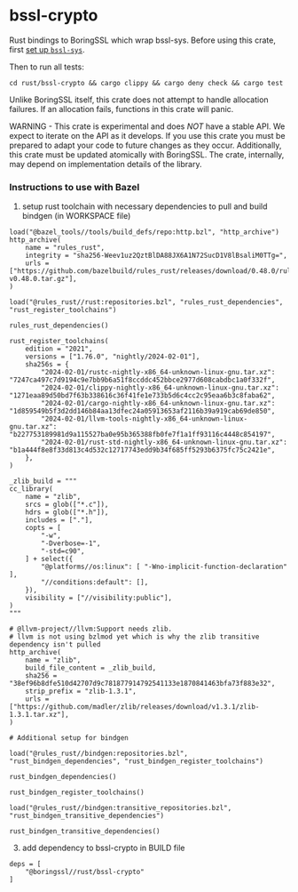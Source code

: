bssl-crypto
============

Rust bindings to BoringSSL which wrap bssl-sys. Before using this crate, first [set up `bssl-sys`](../bssl-sys/README.md).

Then to run all tests:
```
cd rust/bssl-crypto && cargo clippy && cargo deny check && cargo test
```

Unlike BoringSSL itself, this crate does not attempt to handle allocation failures. If an allocation fails, functions in this crate will panic.

WARNING - This crate is experimental and does *NOT* have a stable API. We expect to iterate on the API as it develops. If you use this crate you must be prepared to adapt your code to future changes as they occur. Additionally, this crate must be updated atomically with BoringSSL. The crate, internally, may depend on implementation details of the library.

### Instructions to use with Bazel
1. setup rust toolchain with necessary dependencies to pull and build bindgen (in WORKSPACE file)
```
load("@bazel_tools//tools/build_defs/repo:http.bzl", "http_archive")
http_archive(
    name = "rules_rust",
    integrity = "sha256-Weev1uz2QztBlDA88JX6A1N72SucD1V8lBsaliM0TTg=",
    urls = ["https://github.com/bazelbuild/rules_rust/releases/download/0.48.0/rules_rust-v0.48.0.tar.gz"],
)

load("@rules_rust//rust:repositories.bzl", "rules_rust_dependencies", "rust_register_toolchains")

rules_rust_dependencies()

rust_register_toolchains(
    edition = "2021",
    versions = ["1.76.0", "nightly/2024-02-01"],
    sha256s = {
        "2024-02-01/rustc-nightly-x86_64-unknown-linux-gnu.tar.xz": "7247ca497c7d9194c9e7bb9b6a51f8ccddc452bbce2977d608cabdbc1a0f332f",
        "2024-02-01/clippy-nightly-x86_64-unknown-linux-gnu.tar.xz": "1271eaa89d50bd7f63b338616c36f41fe1e733b5d6c4cc2c95eaa6b3c8faba62",
        "2024-02-01/cargo-nightly-x86_64-unknown-linux-gnu.tar.xz": "1d859549b5f3d2dd146b84aa13dfec24a05913653af2116b39a919cab69de850",
        "2024-02-01/llvm-tools-nightly-x86_64-unknown-linux-gnu.tar.xz": "b227753189981d9a115527ba0e95b365388fb0fe7f1a1ff93116c4448c854197",
        "2024-02-01/rust-std-nightly-x86_64-unknown-linux-gnu.tar.xz": "b1a444f8e8f33d813c4d532c12717743edd9b34f685ff5293b6375fc75c2421e",
    },
)

_zlib_build = """
cc_library(
    name = "zlib",
    srcs = glob(["*.c"]),
    hdrs = glob(["*.h"]),
    includes = ["."],
    copts = [
        "-w",
        "-Dverbose=-1",
        "-std=c90",
    ] + select({
        "@platforms//os:linux": [ "-Wno-implicit-function-declaration" ],
        "//conditions:default": [],
    }),
    visibility = ["//visibility:public"],
)
"""

# @llvm-project//llvm:Support needs zlib.
# llvm is not using bzlmod yet which is why the zlib transitive dependency isn't pulled
http_archive(
    name = "zlib",
    build_file_content = _zlib_build,
    sha256 = "38ef96b8dfe510d42707d9c781877914792541133e1870841463bfa73f883e32",
    strip_prefix = "zlib-1.3.1",
    urls = ["https://github.com/madler/zlib/releases/download/v1.3.1/zlib-1.3.1.tar.xz"],
)

# Additional setup for bindgen

load("@rules_rust//bindgen:repositories.bzl", "rust_bindgen_dependencies", "rust_bindgen_register_toolchains")

rust_bindgen_dependencies()

rust_bindgen_register_toolchains()

load("@rules_rust//bindgen:transitive_repositories.bzl", "rust_bindgen_transitive_dependencies")

rust_bindgen_transitive_dependencies()
```
3. add dependency to bssl-crypto in BUILD file
```
deps = [
    "@boringssl//rust/bssl-crypto"
]
```